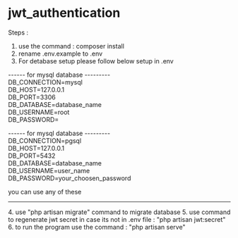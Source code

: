 # jwt_authentication

Steps : 
1. use the command : composer install
2. rename .env.example to .env 
3. For detabase setup please follow below setup in .env

------ for mysql database ---------
<br>
DB_CONNECTION=mysql<br>
DB_HOST=127.0.0.1<br>
DB_PORT=3306<br>
DB_DATABASE=database_name<br>
DB_USERNAME=root<br>
DB_PASSWORD=<br>

------ for mysql database ---------
<br>
DB_CONNECTION=pgsql<br>
DB_HOST=127.0.0.1<br>
DB_PORT=5432<br>
DB_DATABASE=database_name<br>
DB_USERNAME=user_name<br>
DB_PASSWORD=your_choosen_password<br>

you can use any of these
<hr>
4. use "php artisan migrate" command to migrate database
5. use command to regenerate jwt secret in case its not in .env file : "php artisan jwt:secret"
6. to run the program use the command : "php artisan serve"